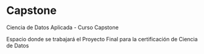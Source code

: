# Capstone
Ciencia de Datos Aplicada - Curso Capstone

Espacio donde se trabajará el Proyecto Final para la certificación de Ciencia de Datos

